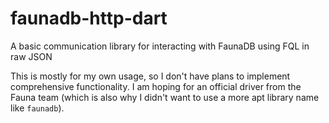# faunadb-http-dart

A basic communication library for interacting with FaunaDB using FQL in raw JSON

This is mostly for my own usage, so I don't have plans to implement comprehensive functionality. I am hoping for an official driver from the Fauna team (which is also why I didn't want to use a more apt library name like `faunadb`).